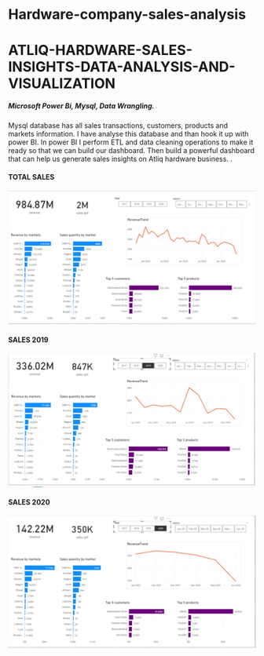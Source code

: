# Hardware-company-sales-analysis
<h1>ATLIQ-HARDWARE-SALES-INSIGHTS-DATA-ANALYSIS-AND-VISUALIZATION</h1>
<h5>Microsoft Power Bi, Mysql, Data Wrangling.</h5>
<p>
Mysql database has all sales transactions, customers, products and markets information.
I have analyse this database and than hook it up with power BI. In power BI I perform
ETL and data cleaning operations to make it ready so that we can build our dashboard. Then
build a powerful dashboard that can help us generate sales insights on Atliq hardware business. .
</P>
<h4>TOTAL SALES</h4>
<img src="Dashboard 1.png" alt="Sales Insights">
<h4>SALES 2019</h4>
<img src="dashboard 2.png" alt="Sales Insights">
<h4>SALES 2020</h4>
<img src="dashboard 3.png" alt="Sales Insights">
